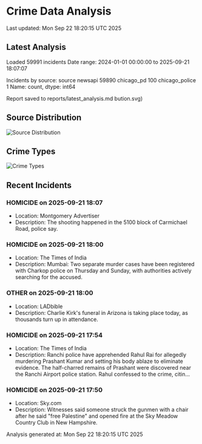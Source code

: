 # Crime Data Analysis
Last updated: Mon Sep 22 18:20:15 UTC 2025

## Latest Analysis

Loaded 59991 incidents
Date range: 2024-01-01 00:00:00 to 2025-09-21 18:07:07

Incidents by source:
source
newsapi           59890
chicago_pd          100
chicago_police        1
Name: count, dtype: int64

Report saved to reports/latest_analysis.md
bution.svg)

## Source Distribution
![Source Distribution](images/source_distribution.svg)

## Crime Types
![Crime Types](images/crime_types.svg)

## Recent Incidents

### HOMICIDE on 2025-09-21 18:07
- Location: Montgomery Advertiser
- Description: The shooting happened in the 5100 block of Carmichael Road, police say.


### HOMICIDE on 2025-09-21 18:00
- Location: The Times of India
- Description: Mumbai: Two separate murder cases have been registered with Charkop police on Thursday and Sunday, with authorities actively searching for the accused.


### OTHER on 2025-09-21 18:00
- Location: LADbible
- Description: Charlie Kirk's funeral in Arizona is taking place today, as thousands turn up in attendance.


### HOMICIDE on 2025-09-21 17:54
- Location: The Times of India
- Description: Ranchi police have apprehended Rahul Rai for allegedly murdering Prashant Kumar and setting his body ablaze to eliminate evidence. The half-charred remains of Prashant were discovered near the Ranchi Airport police station. Rahul confessed to the crime, citin…


### HOMICIDE on 2025-09-21 17:50
- Location: Sky.com
- Description: Witnesses said someone struck the gunmen with a chair after he said "free Palestine" and opened fire at the Sky Meadow Country Club in New Hampshire.

Analysis generated at: Mon Sep 22 18:20:15 UTC 2025
